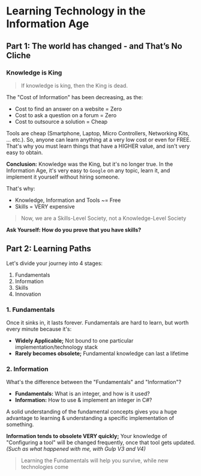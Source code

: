 # Learning Technology in the Information Age

## Part 1: The world has changed - and That’s No Cliche
### Knowledge is King
> If knowledge is king, then the King is dead.

The "Cost of Information" has been decreasing, as the:
- Cost to find an answer on a website = Zero
- Cost to ask a question on a forum = Zero
- Cost to outsource a solution = Cheap

Tools are cheap (Smartphone, Laptop, Micro Controllers, Networking Kits, ... etc.). So, anyone can learn anything at a very low cost or even for FREE. That's why you must learn things that have a HIGHER value, and isn't very easy to obtain.

**Conclusion:**
Knowledge was the King, but it's no longer true. In the Information Age, it's very easy to `Google` on any topic, learn it, and implement it yourself without hiring someone.

That's why:
- Knowledge, Information and Tools ~= Free
- Skills = VERY expensive

> Now, we are a Skills-Level Society, not a Knowledge-Level Society

**Ask Yourself: How do you prove that you have skills?**


## Part 2: Learning Paths
Let's divide your journey into 4 stages:
1. Fundamentals
2. Information
3. Skills
4. Innovation

### 1. Fundamentals
Once it sinks in, it lasts forever. Fundamentals are hard to learn, but worth every minute because it's:

- **Widely Applicable;** Not bound to one particular implementation/technology stack
- **Rarely becomes obsolete;** Fundamental knowledge can last a lifetime


### 2. Information
What's the difference between the "Fundamentals" and "Information"?
- **Fundamentals:** What is an integer, and how is it used?
- **Information:** How to use & implement an integer in C#?

A solid understanding of the fundamental concepts gives you a huge advantage to learning & understanding a specific implementation of something.

**Information tends to obsolete VERY quickly;** Your knowledge of "Configuring a tool" will be changed frequently, once that tool gets updated. _(Such as what happened with me, with Gulp V3 and V4)_

> Learning the Fundamentals will help you survive, while new technologies come